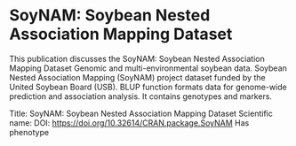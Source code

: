 # SoyNAM: Soybean Nested Association Mapping Dataset

This publication discusses the SoyNAM: Soybean Nested Association Mapping Dataset
Genomic and multi-environmental soybean data. Soybean Nested
    Association Mapping (SoyNAM) project dataset funded by the United Soybean Board
    (USB). BLUP function formats data for genome-wide prediction and association analysis.
It contains  genotypes and  markers.

Title: SoyNAM: Soybean Nested Association Mapping Dataset
Scientific name: 
DOI: https://doi.org/10.32614/CRAN.package.SoyNAM
Has phenotype 


